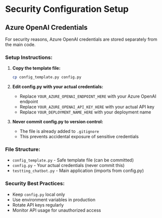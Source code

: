 # Security Configuration Setup

## Azure OpenAI Credentials

For security reasons, Azure OpenAI credentials are stored separately from the main code.

### Setup Instructions:

1. **Copy the template file:**
   ```bash
   cp config_template.py config.py
   ```

2. **Edit config.py with your actual credentials:**
   - Replace `YOUR_AZURE_OPENAI_ENDPOINT_HERE` with your Azure OpenAI endpoint
   - Replace `YOUR_AZURE_OPENAI_API_KEY_HERE` with your actual API key
   - Replace `YOUR_DEPLOYMENT_NAME_HERE` with your deployment name

3. **Never commit config.py to version control:**
   - The file is already added to `.gitignore`
   - This prevents accidental exposure of sensitive credentials

### File Structure:
- `config_template.py` - Safe template file (can be committed)
- `config.py` - Your actual credentials (never commit this)
- `testting_chatbot.py` - Main application (imports from config.py)

### Security Best Practices:
- Keep `config.py` local only
- Use environment variables in production
- Rotate API keys regularly
- Monitor API usage for unauthorized access
